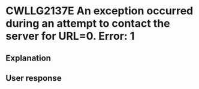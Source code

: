 # CWLLG2137E An exception occurred during an attempt to contact the server for URL=0.   Error:  1

## Explanation

## User response